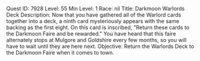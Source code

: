 Quest ID: 7928
Level: 55
Min Level: 1
Race: nil
Title: Darkmoon Warlords Deck
Description: Now that you have gathered all of the Warlord cards together into a deck, a ninth card mysteriously appears with the same backing as the first eight. On this card is inscribed, "Return these cards to the Darkmoon Faire and be rewarded." You have heard that this faire alternately stops at Mulgore and Goldshire every few months, so you will have to wait until they are here next.
Objective: Return the Warlords Deck to the Darkmoon Faire when it comes to town.

